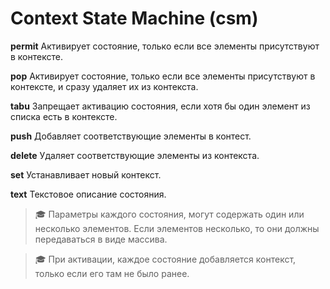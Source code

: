 # Context State Machine (csm)

**permit** 
Активирует состояние, только если все элементы присутствуют в контексте.

**pop** 
Активирует состояние, только если все элементы присутствуют в контексте, и сразу удаляет их из контекста.

**tabu** 
Запрещает активацию состояния, если хотя бы один элемент из списка есть в контексте.

**push** 
Добавляет соответствующие элементы в контест.

**delete** 
Удаляет соответствующие элементы из контекста.

**set** 
Устанавливает новый контекст.

**text** 
Текстовое описание состояния.

> 🎓 Параметры каждого состояния, могут содержать один или несколько элементов. Если элементов несколько, то они должны передаваться в виде массива.

> 🎓 При активации, каждое состояние добавляется контекст, только если его там не было ранее.
